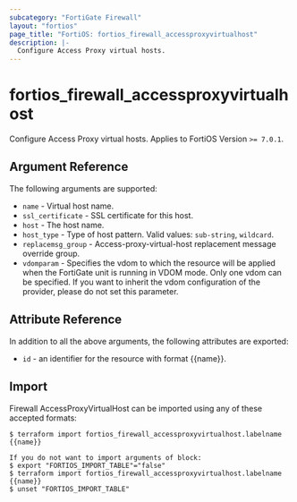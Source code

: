 ```yaml
---
subcategory: "FortiGate Firewall"
layout: "fortios"
page_title: "FortiOS: fortios_firewall_accessproxyvirtualhost"
description: |-
  Configure Access Proxy virtual hosts.
---
```


# fortios_firewall_accessproxyvirtualhost
Configure Access Proxy virtual hosts. Applies to FortiOS Version `>= 7.0.1`.

## Argument Reference

The following arguments are supported:

* `name` - Virtual host name.
* `ssl_certificate` - SSL certificate for this host.
* `host` - The host name.
* `host_type` - Type of host pattern. Valid values: `sub-string`, `wildcard`.
* `replacemsg_group` - Access-proxy-virtual-host replacement message override group.
* `vdomparam` - Specifies the vdom to which the resource will be applied when the FortiGate unit is running in VDOM mode. Only one vdom can be specified. If you want to inherit the vdom configuration of the provider, please do not set this parameter.


## Attribute Reference

In addition to all the above arguments, the following attributes are exported:
* `id` - an identifier for the resource with format {{name}}.

## Import

Firewall AccessProxyVirtualHost can be imported using any of these accepted formats:
```
$ terraform import fortios_firewall_accessproxyvirtualhost.labelname {{name}}

If you do not want to import arguments of block:
$ export "FORTIOS_IMPORT_TABLE"="false"
$ terraform import fortios_firewall_accessproxyvirtualhost.labelname {{name}}
$ unset "FORTIOS_IMPORT_TABLE"
```
